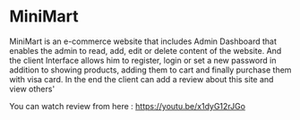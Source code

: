 # MiniMart
MiniMart is an e-commerce website that includes Admin Dashboard that enables the admin to read, add, edit or delete content of the website. And the client Interface allows him to register, login or set a new password in addition to showing products, adding them to cart and finally purchase them with visa card. In the end the client can add a review about this site and view others'

You can watch review from here : https://youtu.be/x1dyG12rJGo

